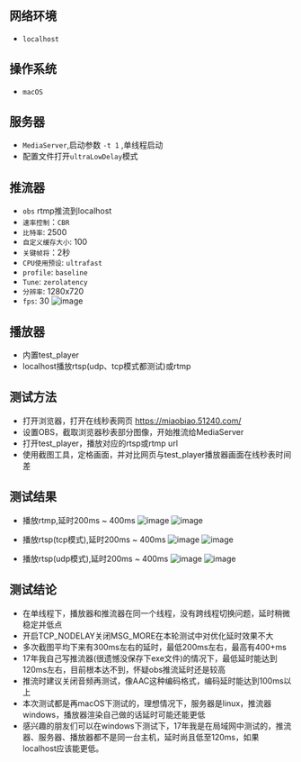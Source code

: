 ## 网络环境
 - `localhost`

## 操作系统
 - `macOS`
 
## 服务器
 - `MediaServer`,启动参数 `-t 1` ,单线程启动
 - 配置文件打开`ultraLowDelay`模式

## 推流器
 - `obs` rtmp推流到localhost
 - `速率控制`：`CBR`
 - `比特率`: 2500
 - `自定义缓存大小`: 100
 - `关键帧将`：2秒
 - `CPU使用预设`: `ultrafast`
 - `profile`: `baseline`
 - `Tune`: `zerolatency`
 - `分辨率`: 1280x720
 - `fps`: 30
![image](https://user-images.githubusercontent.com/11495632/64311220-daf53f00-cfd5-11e9-8d1f-c39d95c335c4.png)

## 播放器
 - 内置test_player
 - localhost播放rtsp(udp、tcp模式都测试)或rtmp

## 测试方法
 - 打开浏览器，打开在线秒表网页 https://miaobiao.51240.com/
 - 设置OBS，截取浏览器秒表部分图像，开始推流给MediaServer
 - 打开test_player，播放对应的rtsp或rtmp url
 - 使用截图工具，定格画面，并对比网页与test_player播放器画面在线秒表时间差

## 测试结果
 - 播放rtmp,延时200ms ~ 400ms
![image](https://user-images.githubusercontent.com/11495632/64311009-0af01280-cfd5-11e9-9117-2f520db0b70f.png)
![image](https://user-images.githubusercontent.com/11495632/64311040-2b1fd180-cfd5-11e9-8526-675d5d40d746.png)

 - 播放rtsp(tcp模式),延时200ms ~ 400ms
 ![image](https://user-images.githubusercontent.com/11495632/64311126-76d27b00-cfd5-11e9-89e4-59e9cb15b8bc.png)
 ![image](https://user-images.githubusercontent.com/11495632/64311161-9b2e5780-cfd5-11e9-96dd-5ab7eecc83ca.png)

 - 播放rtsp(udp模式),延时200ms ~ 400ms
![image](https://user-images.githubusercontent.com/11495632/64311179-b600cc00-cfd5-11e9-953f-07e73c377df1.png)
![image](https://user-images.githubusercontent.com/11495632/64311187-c022ca80-cfd5-11e9-89b4-a015d614706e.png)

## 测试结论
- 在单线程下，播放器和推流器在同一个线程，没有跨线程切换问题，延时稍微稳定并低点
- 开启TCP_NODELAY关闭MSG_MORE在本轮测试中对优化延时效果不大
- 多次截图平均下来有300ms左右的延时，最低200ms左右，最高有400+ms
- 17年我自己写推流器(很遗憾没保存下exe文件)的情况下，最低延时能达到120ms左右，目前根本达不到，怀疑obs推流延时还是较高
- 推流时建议关闭音频再测试，像AAC这种编码格式，编码延时能达到100ms以上
- 本次测试都是再macOS下测试的，理想情况下，服务器是linux，推流器windows，播放器渲染自己做的话延时可能还能更低
- 感兴趣的朋友们可以在windows下测试下，17年我是在局域网中测试的，推流器、服务器、播放器都不是同一台主机，延时尚且低至120ms，如果localhost应该能更低。
